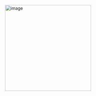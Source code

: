 <img width="282" alt="image" src="https://user-images.githubusercontent.com/117038006/218244425-c46ee812-39cc-48e6-9c8f-beb139aa378c.png">
